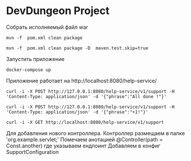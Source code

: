 DevDungeon Project
==================
Собрать исполняемый файл war
```shell
mvn -f  pom.xml clean package
```
```shell
mvn -f  pom.xml clean package -D  maven.test.skip=true
```
Запустить приложение
```shell
docker-compose up
```
Приложение работает на
http://localhost:8080/help-service/

```shell
curl -i -X POST http://127.0.0.1:8080/help-service/v1/support -H 'Content-Type: application/json' -d '{"phrase":"All done !"}'
```
```shell
curl -i -X POST http://127.0.0.1:8080/help-service/v1/support -H 'Content-Type: application/json' -d '{"phrase":"+1!"}'
```
 ```shell
curl -i -X GET http://localhost:8080/help-service/v1/support  
```
Для добавления нового контроллера.
Контроллер размещаем в папке 'org.example.servlet;'
Помечаем анотацией @Controller(path = Const.another) где указываем ендпоинт
Добавляем в конфиг SupportConfiguration